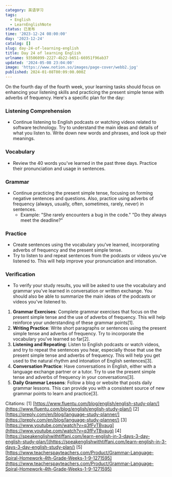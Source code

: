 ```yaml
---
category: 英语学习
tags:
  - English
  - LearnEnglishNote
status: 已发布
time: '2023-12-24 08:00:00'
day: '2023-12-24'
catalog: []
slug: day-24-of-learning-english
title: Day 24 of learning English
urlname: 93506099-2227-4b22-b651-66951f96ab37
updated: '2024-05-08 23:04:00'
image: 'https://www.notion.so/images/page-cover/webb2.jpg'
published: 2024-01-08T00:09:00.000Z
---
```


On the fourth day of the fourth week, your learning tasks should focus on enhancing your listening skills and practicing the present simple tense with adverbs of frequency. Here's a specific plan for the day:


### Listening Comprehension

- Continue listening to English podcasts or watching videos related to software technology. Try to understand the main ideas and details of what you listen to. Write down new words and phrases, and look up their meanings.

### Vocabulary

- Review the 40 words you've learned in the past three days. Practice their pronunciation and usage in sentences.

### Grammar

- Continue practicing the present simple tense, focusing on forming negative sentences and questions. Also, practice using adverbs of frequency (always, usually, often, sometimes, rarely, never) in sentences.
	- Example: "She rarely encounters a bug in the code." "Do they always meet the deadline?"

### Practice

- Create sentences using the vocabulary you've learned, incorporating adverbs of frequency and the present simple tense.
- Try to listen to and repeat sentences from the podcasts or videos you've listened to. This will help improve your pronunciation and intonation.

### Verification

- To verify your study results, you will be asked to use the vocabulary and grammar you've learned in conversation or written exchange. You should also be able to summarize the main ideas of the podcasts or videos you've listened to.
1. **Grammar Exercises**: Complete grammar exercises that focus on the present simple tense and the use of adverbs of frequency. This will help reinforce your understanding of these grammar points[1].
2. **Writing Practice**: Write short paragraphs or sentences using the present simple tense and adverbs of frequency. Try to incorporate the vocabulary you've learned so far[2].
3. **Listening and Repeating**: Listen to English podcasts or watch videos, and try to repeat the sentences you hear, especially those that use the present simple tense and adverbs of frequency. This will help you get used to the natural rhythm and intonation of English sentences[3].
4. **Conversation Practice**: Have conversations in English, either with a language exchange partner or a tutor. Try to use the present simple tense and adverbs of frequency in your conversations[3].
5. **Daily Grammar Lessons**: Follow a blog or website that posts daily grammar lessons. This can provide you with a consistent source of new grammar points to learn and practice[3].

Citations:
[1] [https://www.fluentu.com/blog/english/english-study-plan/](https://www.fluentu.com/blog/english/english-study-plan/)
[2] [https://preply.com/en/blog/language-study-planner/](https://preply.com/en/blog/language-study-planner/)
[3] [https://www.youtube.com/watch?v=q3fFvTBvaug](https://www.youtube.com/watch?v=q3fFvTBvaug)
[4] [https://speakenglishwithtiffani.com/learn-english-in-3-days-3-day-english-study-plan/](https://speakenglishwithtiffani.com/learn-english-in-3-days-3-day-english-study-plan/)
[5] [https://www.teacherspayteachers.com/Product/Grammar-Language-Spiral-Homework-4th-Grade-Weeks-1-9-1271595](https://www.teacherspayteachers.com/Product/Grammar-Language-Spiral-Homework-4th-Grade-Weeks-1-9-1271595)

